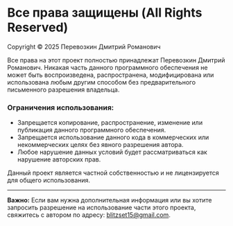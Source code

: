 # Все права защищены (All Rights Reserved)

Copyright © 2025 Перевозкин Дмитрий Романович

Все права на этот проект полностью принадлежат Перевозкин Дмитрий Романович. Никакая часть данного программного обеспечения не может быть воспроизведена, распространена, модифицирована или использована любым другим способом без предварительного письменного разрешения владельца.

### Ограничения использования:
- Запрещается копирование, распространение, изменение или публикация данного программного обеспечения.
- Запрещается использование данного кода в коммерческих или некоммерческих целях без явного разрешения автора.
- Любое нарушение данных условий будет рассматриваться как нарушение авторских прав.

Данный проект является частной собственностью и не лицензируется для общего использования.

---

**Важно:** Если вам нужна дополнительная информация или вы хотите запросить разрешение на использование части этого проекта, свяжитесь с автором по адресу: blitzset15@gmail.com.
